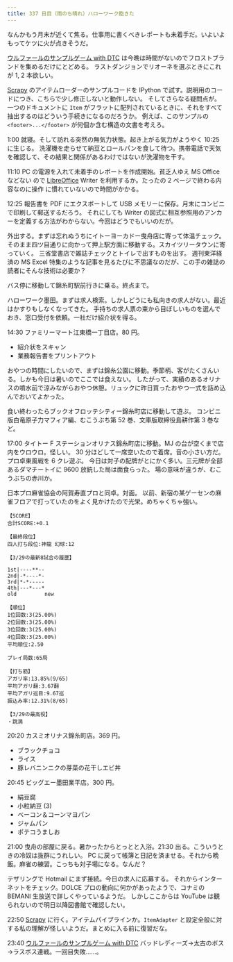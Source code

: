 ```yaml
---
title: 337 日目（雨のち晴れ）ハローワーク飽きた
---
```


なんかもう月末が近くて焦る。仕事用に書くべきレポートも未着手だ。いよいよもってケツに火が点きそうだ。

[ウルファールのサンプルゲーム with DTC][bshf21b] は今晩は時間がないのでフロストブランドを集めるだけにとどめる。
ラストダンジョンでリオーネを選ぶときにこれが 1, 2 本欲しい。

[Scrapy] のアイテムローダーのサンプルコードを IPython で試す。説明用のコードにつき、こちらで少し修正しないと動作しない。
そしてさらなる疑問点が。一つのドキュメントに `Item` がフラットに配列されているときに、それをすべて抽出するのはどういう手続きになるのだろうか。
例えば、このサンプルの `<footer>...</footer>` が何個か含む構造の文書を考えろ。

1:00 就寝。そして訪れる突然の無気力状態。起き上がる気力がようやく 10:25 に生じる。
洗濯機を走らせて納豆とロールパンを食して待つ。携帯電話で天気を確認して、その結果と関係があるわけではないが洗濯物を干す。

11:10 PC の電源を入れて未着手のレポートを作成開始。貧乏人ゆえ MS Office などない
ので [LibreOffice] Writer を利用するか。たったの 2 ページで終わる内容なのに操作
に慣れていないので時間がかかる。

12:25 報告書を PDF にエクスポートして USB メモリーに保存。月末にコンビニで印刷して郵送するだろう。
それにしても Writer の図式に相互参照用のアンカーを定義する方法がわからない。今回はどうでもいいのだが。

外出する。まずは忘れぬうちにイトーヨーカドー曳舟店に寄って体温チェック。
そのまま四ツ目通りに向かって押上駅方面に移動する。スカイツリータウンに寄っていく。
三省堂書店で雑誌チェックとトイレで出すものを出す。
週刊東洋経済の MS Excel 特集のような記事を見るたびに不思議なのだが、この手の雑誌の読者にそんな技術は必要か？

バス停に移動して錦糸町駅前行きに乗る。終点まで。

ハローワーク墨田。まずは求人検索。しかしどうにも私向きの求人がない。最近はかすりもしなくなってきた。
手持ちの求人票の束から目ぼしいものを選んでおき、窓口受付を依頼。一社だけ紹介状を得る。

14:30 ファミリーマート江東橋一丁目店。80 円。

* 紹介状をスキャン
* 業務報告書をプリントアウト

おやつの時間にしたいので、まずは錦糸公園に移動。季節柄、客がたくさんいる。しかも今日は暑いのでここでは食えない。
したがって、実績のあるオリナスの噴水前で涼みながらおやつ休憩。リュックに昨日買ったおやつ一式を詰め込んでおいてよかった。

食い終わったらブックオフロッテシティー錦糸町店に移動して遊ぶ。
コンビニ版白竜原子力マフィア編、むこうぶち第 52 巻、文庫版取締役島耕作第 3 巻など。

17:00 タイトー F ステーションオリナス錦糸町店に移動。MJ の台が空くまで店内をウロウロ。怪しい。
30 分ほどして一席空いたので着席。音の小さい方だ。プロ卓東風戦を 6 クレ遊ぶ。
今日は対子の配牌がとにかく多い。三元牌が全部あるダマチートイに 9600 放銃した局は面食らった。
場の意味が違うが、むこうぶちの赤川か。

日本プロ麻雀協会の阿賀寿直プロと同卓。対面。
以前、新宿の某ゲーセンの麻雀フロアで打っていたのをよく見かけたので光栄。めちゃくちゃ強い。

```text
【SCORE】
合計SCORE:+0.1

【最終段位】
四人打ち段位:神龍 幻球:12

【3/29の最新8試合の履歴】

1st|----**--
2nd|-*----*-
3rd|*-*-----
4th|---*---*
old         new

【順位】
1位回数:3(25.00%)
2位回数:3(25.00%)
3位回数:3(25.00%)
4位回数:3(25.00%)
平均順位:2.50

プレイ局数:65局

【打ち筋】
アガリ率:13.85%(9/65)
平均アガリ翻:3.67翻
平均アガリ巡目:9.67巡
振込み率:12.31%(8/65)

【3/29の最高役】
・跳満
```

20:20 カスミオリナス錦糸町店。369 円。

* ブラックチョコ
* ライス
* 豚レバニンニクの芽菜の花干しエビ丼

20:45 ビッグエー墨田業平店。300 円。

* 絹豆腐
* 小粒納豆 (3)
* ベーコン＆コーンマヨパン
* ジャムパン
* ポテコうましお

21:00 曳舟の部屋に戻る。暑かったからとっとと入浴。21:30 出る。こういうときの冷奴は抜群にうれしい。
PC に戻って帳簿と日記を済ませる。それから晩飯。麻雀の練習。こっちも対子場になる。なんだ？

テザリングで Hotmail にまず接続。今日の求人に応募する。
それからインターネットをチェック。DOLCE プロの動向に何かがあったようで、コナミの BEMANI 生放送で詳しくやっているようだ。
しかしここからは YouTube は観られないので明日以降図書館で確認したい。

22:50 [Scrapy] に行く。アイテムパイプラインか。`ItemAdapter` と設定全般に対する私の理解が怪しいようだ。まとめに入る前に復習だな。

23:40 [ウルファールのサンプルゲーム with DTC][bshf21b] バッドレディーズ→太古のボス→ラスボス連戦。一回目失敗……。

[bshf21b]: https://wodifes.net/game/show/446
[LibreOffice]: https://www.libreoffice.org/
[scrapy]: https://scrapy.org/
